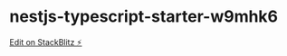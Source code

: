 # nestjs-typescript-starter-w9mhk6

[Edit on StackBlitz ⚡️](https://stackblitz.com/edit/nestjs-typescript-starter-w9mhk6)